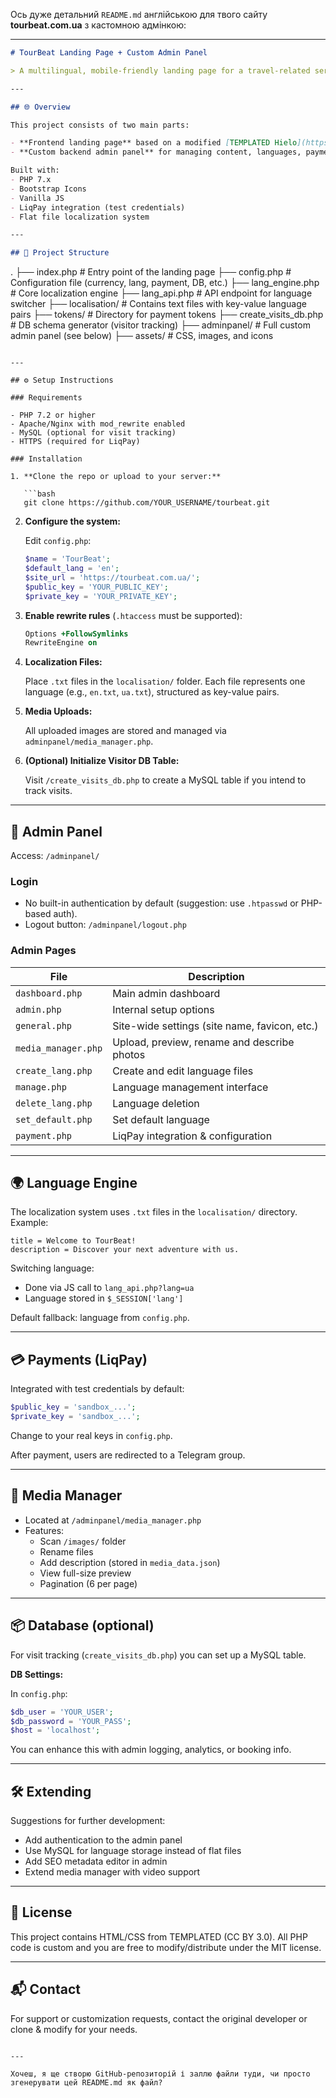 Ось дуже детальний `README.md` англійською для твого сайту **tourbeat.com.ua** з кастомною адмінкою:

---

```markdown
# TourBeat Landing Page + Custom Admin Panel

> A multilingual, mobile-friendly landing page for a travel-related service with a fully custom-built admin panel and media manager.

---

## 🌐 Overview

This project consists of two main parts:

- **Frontend landing page** based on a modified [TEMPLATED Hielo](https://templated.co/hielo) template.
- **Custom backend admin panel** for managing content, languages, payment settings, and uploaded media.

Built with:
- PHP 7.x
- Bootstrap Icons
- Vanilla JS
- LiqPay integration (test credentials)
- Flat file localization system

---

## 📁 Project Structure

```
.
├── index.php               # Entry point of the landing page
├── config.php              # Configuration file (currency, lang, payment, DB, etc.)
├── lang_engine.php         # Core localization engine
├── lang_api.php            # API endpoint for language switcher
├── localisation/           # Contains text files with key-value language pairs
├── tokens/                 # Directory for payment tokens
├── create_visits_db.php    # DB schema generator (visitor tracking)
├── adminpanel/             # Full custom admin panel (see below)
├── assets/                 # CSS, images, and icons
```

---

## ⚙️ Setup Instructions

### Requirements

- PHP 7.2 or higher
- Apache/Nginx with mod_rewrite enabled
- MySQL (optional for visit tracking)
- HTTPS (required for LiqPay)

### Installation

1. **Clone the repo or upload to your server:**

   ```bash
   git clone https://github.com/YOUR_USERNAME/tourbeat.git
   ```

2. **Configure the system:**

   Edit `config.php`:

   ```php
   $name = 'TourBeat';
   $default_lang = 'en';
   $site_url = 'https://tourbeat.com.ua/';
   $public_key = 'YOUR_PUBLIC_KEY';
   $private_key = 'YOUR_PRIVATE_KEY';
   ```

3. **Enable rewrite rules** (`.htaccess` must be supported):

   ```apache
   Options +FollowSymlinks
   RewriteEngine on
   ```

4. **Localization Files:**

   Place `.txt` files in the `localisation/` folder. Each file represents one language (e.g., `en.txt`, `ua.txt`), structured as key-value pairs.

5. **Media Uploads:**

   All uploaded images are stored and managed via `adminpanel/media_manager.php`.

6. **(Optional) Initialize Visitor DB Table:**

   Visit `/create_visits_db.php` to create a MySQL table if you intend to track visits.

---

## 🔐 Admin Panel

Access: `/adminpanel/`

### Login

- No built-in authentication by default (suggestion: use `.htpasswd` or PHP-based auth).
- Logout button: `/adminpanel/logout.php`

### Admin Pages

| File                          | Description |
|------------------------------|-------------|
| `dashboard.php`              | Main admin dashboard |
| `admin.php`                  | Internal setup options |
| `general.php`                | Site-wide settings (site name, favicon, etc.) |
| `media_manager.php`          | Upload, preview, rename and describe photos |
| `create_lang.php`            | Create and edit language files |
| `manage.php`                 | Language management interface |
| `delete_lang.php`            | Language deletion |
| `set_default.php`            | Set default language |
| `payment.php`                | LiqPay integration & configuration |

---

## 🌍 Language Engine

The localization system uses `.txt` files in the `localisation/` directory. Example:

```
title = Welcome to TourBeat!
description = Discover your next adventure with us.
```

Switching language:
- Done via JS call to `lang_api.php?lang=ua`
- Language stored in `$_SESSION['lang']`

Default fallback: language from `config.php`.

---

## 💳 Payments (LiqPay)

Integrated with test credentials by default:

```php
$public_key = 'sandbox_...';
$private_key = 'sandbox_...';
```

Change to your real keys in `config.php`.

After payment, users are redirected to a Telegram group.

---

## 📸 Media Manager

- Located at `/adminpanel/media_manager.php`
- Features:
  - Scan `/images/` folder
  - Rename files
  - Add description (stored in `media_data.json`)
  - View full-size preview
  - Pagination (6 per page)

---

## 📦 Database (optional)

For visit tracking (`create_visits_db.php`) you can set up a MySQL table.

**DB Settings:**

In `config.php`:

```php
$db_user = 'YOUR_USER';
$db_password = 'YOUR_PASS';
$host = 'localhost';
```

You can enhance this with admin logging, analytics, or booking info.

---

## 🛠 Extending

Suggestions for further development:
- Add authentication to the admin panel
- Use MySQL for language storage instead of flat files
- Add SEO metadata editor in admin
- Extend media manager with video support

---

## 📄 License

This project contains HTML/CSS from TEMPLATED (CC BY 3.0). All PHP code is custom and you are free to modify/distribute under the MIT license.

---

## 📬 Contact

For support or customization requests, contact the original developer or clone & modify for your needs.

```

---

Хочеш, я ще створю GitHub-репозиторій і заллю файли туди, чи просто згенерувати цей README.md як файл?